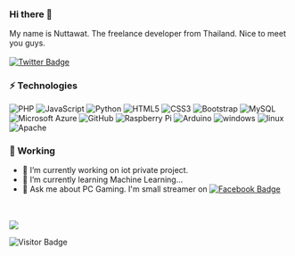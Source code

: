 ### Hi there 👋
My name is Nuttawat. The freelance developer from Thailand. Nice to meet you guys.<br><br>
[![Twitter Badge](https://img.shields.io/badge/-@nut039-1ca0f1?style=flat-square&labelColor=1ca0f1&logo=twitter&logoColor=white&link=https://twitter.com/nut039)](https://twitter.com/nut039)

### ⚡ Technologies

![PHP](https://img.shields.io/badge/PHP-ccc.svg?logo=php&style=flat)
![JavaScript](https://img.shields.io/badge/-JavaScript-black?style=flat-square&logo=javascript)
![Python](https://img.shields.io/badge/-Python-black?style=flat-square&logo=Python)
![HTML5](https://img.shields.io/badge/-HTML5-E34F26?style=flat-square&logo=html5&logoColor=white)
![CSS3](https://img.shields.io/badge/-CSS3-1572B6?style=flat-square&logo=css3)
![Bootstrap](https://img.shields.io/badge/-Bootstrap-563D7C?style=flat-square&logo=bootstrap)
![MySQL](https://img.shields.io/badge/-MySQL-black?style=flat-square&logo=mysql)
![Microsoft Azure](https://img.shields.io/badge/Microsoft%20Azure-232F7E?style=flat-square&logo=microsoft-azure)
![GitHub](https://img.shields.io/badge/-GitHub-181717?style=flat-square&logo=github)
![Raspberry Pi](https://img.shields.io/badge/-Raspberry%20Pi-C51A4A?style=flat-square&logo=Raspberry-Pi)
![Arduino](https://img.shields.io/badge/-Arduino-00C4CC.svg?logo=arduino&style=flat)
![windows](https://img.shields.io/badge/-Windows-0078D6.svg?logo=windows&style=flat)
![linux](https://img.shields.io/badge/-Linux-6C6694.svg?logo=linux&style=flat)
![Apache](https://img.shields.io/badge/-Apache-D22128.svg?logo=apache&style=flat)


<h3>💼 Working </h3>

- 🔭 I’m currently working on iot private project.
- 🌱 I’m currently learning Machine Learning...
- 💬 Ask me about PC Gaming. I'm small streamer on [![Facebook Badge](https://img.shields.io/badge/Facebook-CrazypandaGaming-blue)](https://fb.com/crazypandagaming)
<br>

<br>
<img align="center" src="https://github-readme-stats.vercel.app/api?username=NutCrazypanda&include_all_commits=true&count_private=true&show_icons=true&line_height=20&title_color=7A7ADB&icon_color=2234AE&text_color=D3D3D3&bg_color=0,000000,130F40" alt"NutCrazypanda's Github Stats">
</br>

![Visitor Badge](https://visitor-badge.laobi.icu/badge?page_id=NutCrazypanda.NutCrazypanda)
